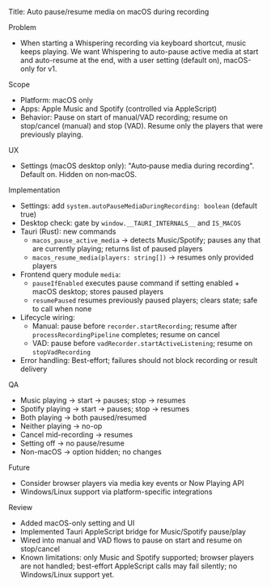 Title: Auto pause/resume media on macOS during recording

Problem
- When starting a Whispering recording via keyboard shortcut, music keeps playing. We want Whispering to auto-pause active media at start and auto-resume at the end, with a user setting (default on), macOS-only for v1.

Scope
- Platform: macOS only
- Apps: Apple Music and Spotify (controlled via AppleScript)
- Behavior: Pause on start of manual/VAD recording; resume on stop/cancel (manual) and stop (VAD). Resume only the players that were previously playing.

UX
- Settings (macOS desktop only): "Auto‑pause media during recording". Default on. Hidden on non‑macOS.

Implementation
- Settings: add `system.autoPauseMediaDuringRecording: boolean` (default true)
- Desktop check: gate by `window.__TAURI_INTERNALS__` and `IS_MACOS`
- Tauri (Rust): new commands
  - `macos_pause_active_media` → detects Music/Spotify; pauses any that are currently playing; returns list of paused players
  - `macos_resume_media(players: string[])` → resumes only provided players
- Frontend query module `media`:
  - `pauseIfEnabled` executes pause command if setting enabled + macOS desktop; stores paused players
  - `resumePaused` resumes previously paused players; clears state; safe to call when none
- Lifecycle wiring:
  - Manual: pause before `recorder.startRecording`; resume after `processRecordingPipeline` completes; resume on cancel
  - VAD: pause before `vadRecorder.startActiveListening`; resume on `stopVadRecording`
- Error handling: Best-effort; failures should not block recording or result delivery

QA
- Music playing → start → pauses; stop → resumes
- Spotify playing → start → pauses; stop → resumes
- Both playing → both paused/resumed
- Neither playing → no-op
- Cancel mid-recording → resumes
- Setting off → no pause/resume
- Non-macOS → option hidden; no changes

Future
- Consider browser players via media key events or Now Playing API
- Windows/Linux support via platform-specific integrations

Review
- Added macOS-only setting and UI
- Implemented Tauri AppleScript bridge for Music/Spotify pause/play
- Wired into manual and VAD flows to pause on start and resume on stop/cancel
 - Known limitations: only Music and Spotify supported; browser players are not handled; best-effort AppleScript calls may fail silently; no Windows/Linux support yet.

